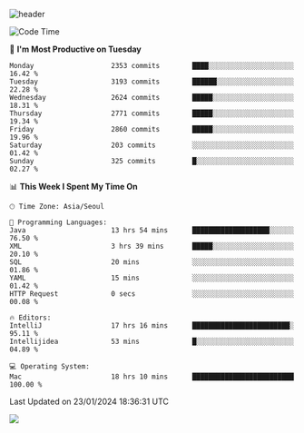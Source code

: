 ![header](https://capsule-render.vercel.app/api?type=Egg&color=timeAuto&height=300&section=header&text=PoPo&fontSize=90&animation=fadeIn)

  <!--START_SECTION:waka-->
![Code Time](http://img.shields.io/badge/Code%20Time-1%2C402%20hrs%2042%20mins-blue)

📅 **I'm Most Productive on Tuesday** 

```text
Monday                   2353 commits        ████░░░░░░░░░░░░░░░░░░░░░   16.42 % 
Tuesday                  3193 commits        ██████░░░░░░░░░░░░░░░░░░░   22.28 % 
Wednesday                2624 commits        █████░░░░░░░░░░░░░░░░░░░░   18.31 % 
Thursday                 2771 commits        █████░░░░░░░░░░░░░░░░░░░░   19.34 % 
Friday                   2860 commits        █████░░░░░░░░░░░░░░░░░░░░   19.96 % 
Saturday                 203 commits         ░░░░░░░░░░░░░░░░░░░░░░░░░   01.42 % 
Sunday                   325 commits         █░░░░░░░░░░░░░░░░░░░░░░░░   02.27 % 
```


📊 **This Week I Spent My Time On** 

```text
🕑︎ Time Zone: Asia/Seoul

💬 Programming Languages: 
Java                     13 hrs 54 mins      ███████████████████░░░░░░   76.50 % 
XML                      3 hrs 39 mins       █████░░░░░░░░░░░░░░░░░░░░   20.10 % 
SQL                      20 mins             ░░░░░░░░░░░░░░░░░░░░░░░░░   01.86 % 
YAML                     15 mins             ░░░░░░░░░░░░░░░░░░░░░░░░░   01.42 % 
HTTP Request             0 secs              ░░░░░░░░░░░░░░░░░░░░░░░░░   00.08 % 

🔥 Editors: 
IntelliJ                 17 hrs 16 mins      ████████████████████████░   95.11 % 
Intellijidea             53 mins             █░░░░░░░░░░░░░░░░░░░░░░░░   04.89 % 

💻 Operating System: 
Mac                      18 hrs 10 mins      █████████████████████████   100.00 % 
```


 Last Updated on 23/01/2024 18:36:31 UTC
<!--END_SECTION:waka-->



<img src="https://capsule-render.vercel.app/api?type=Egg&color=timeAuto&height=300&section=footer&text=PoPo&fontSize=90&animation=fadeIn&reversal=true" />
